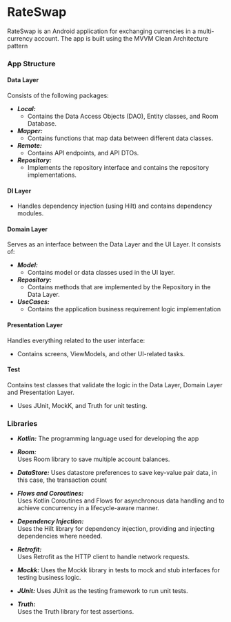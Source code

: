 # RateSwap

RateSwap is an Android application for exchanging currencies in a multi-currency account. The app is built using the MVVM Clean Architecture pattern

### App Structure

#### Data Layer
Consists of the following packages:
- ***Local:***
   - Contains the Data Access Objects (DAO), Entity classes, and Room Database.
- ***Mapper:***
  - Contains functions that map data between different data classes.
- ***Remote:***  
  - Contains API endpoints, and  API DTOs.
- ***Repository:***  
  - Implements the repository interface and contains the repository implementations.
    
#### DI Layer
  - Handles dependency injection (using Hilt) and contains dependency modules.

#### Domain Layer
Serves as an interface between the Data Layer and the UI Layer. It consists of:
- ***Model:***  
  - Contains model or data classes used in the UI layer.
- ***Repository:***  
   - Contains methods that are implemented by the Repository in the Data Layer.
- ***UseCases:***
    - Contains the application business requirement logic implementation

#### Presentation Layer
Handles everything related to the user interface:
- Contains screens, ViewModels, and other UI-related tasks.
  

#### Test
Contains test classes that validate the logic in the Data Layer, Domain Layer and Presentation Layer.
- Uses JUnit, MockK, and Truth for unit testing.

### Libraries

- ***Kotlin:***
  The programming language used for developing the app

- ***Room:***  
  Uses Room library to save multiple account balances.

- ***DataStore:***
  Uses datastore preferences to save key-value pair data, in this case, the transaction count

- ***Flows and Coroutines:***  
  Uses Kotlin Coroutines and Flows for asynchronous data handling and to achieve concurrency in a lifecycle-aware manner.

- ***Dependency Injection:***  
  Uses the Hilt library for dependency injection, providing and injecting dependencies where needed.

- ***Retrofit:***  
  Uses Retrofit as the HTTP client to handle network requests.

- ***Mockk:*** 
  Uses the Mockk library in tests to mock and stub interfaces for testing business logic.

- ***JUnit:*** 
  Uses JUnit as the testing framework to run unit tests.

- ***Truth:***  
  Uses the Truth library for test assertions.

